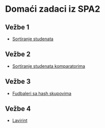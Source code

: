 # Domaći zadaci iz SPA2

## Vežbe 1

- [Sortiranje studenata](./vezbe01)

## Vežbe 2

- [Sortiranje studenata komparatorima](./domaci02)

## Vežbe 3

- [Fudbaleri sa hash skupovima](./domaci03)

## Vežbe 4

- [Lavirint](./domaci04)
